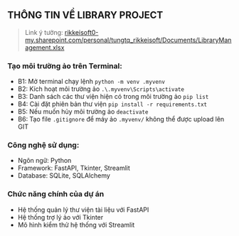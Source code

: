## THÔNG TIN VỀ LIBRARY PROJECT
> Link ý tưởng: <a href="https://rikkeisoft0-my.sharepoint.com/:x:/r/personal/nguyennp_rikkeisoft_com/Documents/Trainning%20-%20Cloco%20Car/Library%20management.xlsx?d=wb00f786991c04c1da13712afa6ffd8e7&csf=1&web=1&e=6GPlUV"> rikkeisoft0-my.sharepoint.com/personal/tungtq_rikkeisoft/Documents/LibraryManagement.xlsx </a>

### Tạo môi trường ảo trên Terminal:
+ B1: Mở terminal chạy lệnh `python -m venv .myvenv`
+ B2: Kích hoạt môi trường ảo `.\.myvenv\Scripts\activate`
+ B3: Danh sách các thư viện hiện có trong môi trường ảo `pip list`
+ B4: Cài đặt phiên bản thư viện `pip install -r requirements.txt`
+ B5: Nếu muốn hủy môi trường ảo `deactivate`
+ B6: Tạo file `.gitignore` để máy ảo `.myvenv/` không thể được upload lên GIT

### Công nghệ sử dụng:
+ Ngôn ngữ: Python
+ Framework: FastAPI, Tkinter, Streamlit
+ Database: SQLite, SQLAlchemy

### Chức năng chính của dự án
+ Hệ thống quản lý thư viện tài liệu với FastAPI
+ Hệ thống trợ lý ảo với Tkinter
+ Mô hình kiểm thử hệ thống với Streamlit